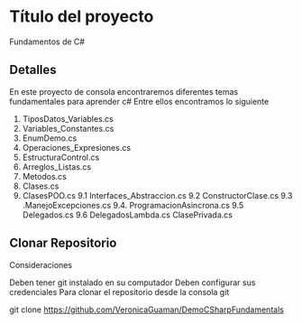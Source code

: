
# Título del proyecto
Fundamentos de C#


## Detalles 
En este proyecto de consola encontraremos diferentes temas fundamentales para aprender c#
Entre ellos encontramos lo siguiente

1. TiposDatos_Variables.cs
2. Variables_Constantes.cs
3. EnumDemo.cs
4. Operaciones_Expresiones.cs
5. EstructuraControl.cs
6. Arreglos_Listas.cs
7. Metodos.cs
8. Clases.cs
9. ClasesPOO.cs
9.1 Interfaces_Abstraccion.cs
9.2 ConstructorClase.cs
9.3 .ManejoExcepciones.cs
9.4. ProgramacionAsincrona.cs
9.5 Delegados.cs
9.6 DelegadosLambda.cs
ClasePrivada.cs

## Clonar Repositorio
Consideraciones

Deben tener git instalado en su computador
Deben configurar sus credenciales
Para clonar el repositorio desde la consola git 

git clone https://github.com/VeronicaGuaman/DemoCSharpFundamentals
